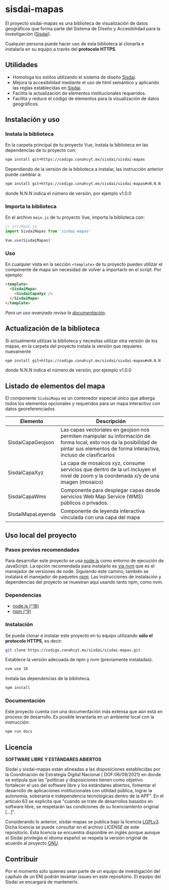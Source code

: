 # sisdai-mapas

El proyecto sisdai-mapas es una biblioteca de visualización de datos geográficos que forma parte del
Sistema de Diseño y Accesibilidad para la Investigación ([Sisdai](https://sisdai.conahcyt.mx)).

Cualquier persona puede hacer uso de esta biblioteca al clonarla e instalarla
en su equipo a través del **protocolo HTTPS**.

## Utilidades

- Homologa los estilos utilizando el sistema de diseño [Sisdai](https://sisdai.conahcyt.mx).
- Mejora la accesibilidad mediante el uso de html semántico y aplicando las reglas establecidas en [Sisdai](https://sisdai.conahcyt.mx).
- Facilita la actualización de elementos institucionales requeridos.
- Facilita y reduce el código de elementos para la visualización de datos geográficos.

## Instalación y uso

### Instala la biblioteca

En la carpeta principal de tu proyecto Vue, instala la biblioteca en las dependencias de tu proyecto con:

```bash
npm install git+https://codigo.conahcyt.mx/sisdai/sisdai-mapas
```

Dependiendo de la versión de la biblioteca a instalar, las instrucción anterior puede cambiar a:

```bash
npm install git+https://codigo.conahcyt.mx/sisdai/sisdai-mapas#vN.N.N
```

donde N.N.N indica el número de versión, por ejemplo v1.0.0

### Importa la biblioteca

En el archivo `main.js` de tu proyecto Vue, importa la biblioteca con:

```javascript
// src/main.js
import SisdaiMapas from 'sisdai-mapas'

Vue.use(SisdaiMapas)
```

### Uso

En cualquier vista en la sección `<template>` de tu proyecto puedes utilizar el componente de mapa
sin necesidad de volver a importarlo en el script. Por ejemplo:

```html
<template>
  <SisdaiMapa>
    <SisdaiCapaXyz />
  </SisdaiMapa>
</template>
```

_Para un uso avanzado revisa la [documentación](#documentación)._

## Actualización de la biblioteca

Si actualmente utilizas la biblioteca y necesitas utilizar otra versión de los mapas,
en la carpeta del proyecto instala la versión que requieres nuevamente

```bash
npm install git+https://codigo.conahcyt.mx/sisdai/sisdai-mapas#vN.N.N
```

donde N.N.N indica el número de versión, por ejemplo v1.0.0

## Listado de elementos del mapa

El componente `SisdaiMapa` es un contenedor especial único que alberga todos los elementos opcionales y requeridos para un mapa interactivo con datos georeferenciados

| Elemento          | Descripción                                                                                                                                                                              |
| ----------------- |------------------------------------------------------------------------------------------------------------------------------------------------------------------------------------------|
| SisdaiCapaGeojson | Las capas vectoriales en geojson nos permiten manipular su información de forma local, esto nos da la posibilidad de pintar sus elementos de forma interactiva, incluso de clasificarlos |
| SisdaiCapaXyz     | La capa de mosaicos xyz, consume servicios que dentro de la url incluyen el nivel de zoom y la coordenada x/y de una imagen (mosaico)                                                    |
| SisdaiCapaWms     | Componente para desplegar capas desde servicios Web Map Service (WMS) públicos o privados.                                                                                               |
| SisdaiMapaLeyenda | Componente de leyenda interactiva vinculada con una capa del mapa                                                                                                                        |

## Uso local del proyecto

### Pasos previos recomendados

Para desarrollar este proyecto se usa [node.js](https://nodejs.org/en) como
entorno de ejecución de JavaScript. La opción recomendada para instalarlo es
[vía nvm](https://github.com/nvm-sh/nvm) que es el manejador de versiones de
node. Siguiendo este camino, también se instalará el manejador de paquetes
[npm](https://www.npmjs.com/). Las instrucciones de instalación
y dependencias del proyecto se muestran aquí usando tanto npm, como nvm.

### Dependencias

- [node.js (^18)](https://nodejs.org/en/download/)
- [npm (^9)](https://www.npmjs.com/get-npm)

### Instalación

Se puede clonar e instalar este proyecto en tu equipo
utilizando **sólo el protocolo HTTPS**, es decir:

```bash
git clone https://codigo.conahcyt.mx/sisdai/sisdai-mapas.git
```

Establece la versión adecuada de npm y nvm (previamente instaladas).

```bash
nvm use 18
```

Instala las dependencias de la biblioteca.

```sh
npm install
```

### Documentación

Este proyecto cuenta con una documentación más extensa que aún está
en proceso de desarrollo. Es posible levantarla en un ambiente local con la
instrucción:

```bash
npm run docs
```

## Licencia

**SOFTWARE LIBRE Y ESTÁNDARES ABIERTOS**

Sisdai y sisdai-mapas están alineadas a las disposiciones establecidas por
la Coordinación de Estrategia Digital Nacional (
DOF:06/09/2021) en donde se estipula que las "políticas y disposiciones tienen
como objetivo fortalecer el uso del software
libre y los estándares abiertos, fomentar el desarrollo de aplicaciones
institucionales con utilidad pública, lograr la
autonomía, soberanía e independencia tecnológicas dentro de la APF". En el
artículo 63 se explicita que "cuando se trate
de desarrollos basados en software libre, se respetarán las condiciones de su
licenciamiento original [...]".

Considerando lo anterior, sisdai-mapas se publica bajo la licencia
[LGPLv3](https://www.gnu.org/licenses/lgpl-3.0.html). Dicha licencia se puede
consultar en el archivo _LICENSE_ de este repositorio.
Esta licencia se encuentra disponible en inglés porque aunque el Sisdai privilegia
el idioma español se respeta la versión original de acuerdo al proyecto
[GNU](https://www.gnu.org/licenses/licenses.html).

## Contribuir

Por el momento sólo quienes sean parte de un equipo de investigación del
capítulo de un ENI podrán levantar issues en este repositorio. El equipo del
Sisdai se encargará de mantenerlo.
